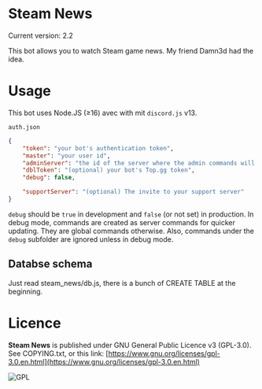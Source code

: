
# Steam News

Current version: 2.2

This bot allows you to watch Steam game news. My friend Damn3d had the idea.

# Usage
This bot uses Node.JS (≥16) avec with mit `discord.js` v13.

`auth.json`
```JSON
{
	"token": "your bot's authentication token",
 	"master": "your user id",
	"adminServer": "the id of the server where the admin commands will be available, for you",
	"dblToken": "(optional) your bot's Top.gg token",
	"debug": false,

	"supportServer": "(optional) The invite to your support server"
}
```
`debug` should be `true` in development and `false` (or not set) in production. In debug mode, commands are created as server commands for quicker updating. They are global commands otherwise. Also, commands under the `debug` subfolder are ignored unless in debug mode.

## Databse schema
Just read steam_news/db.js, there is a bunch of CREATE TABLE at the beginning.

# Licence
**Steam News** is published under GNU General Public Licence v3 (GPL-3.0). See COPYING.txt, or this link: [https://www.gnu.org/licenses/gpl-3.0.en.html](https://www.gnu.org/licenses/gpl-3.0.en.html)

![GPL](https://upload.wikimedia.org/wikipedia/commons/thumb/9/93/GPLv3_Logo.svg/240px-GPLv3_Logo.svg.png)

